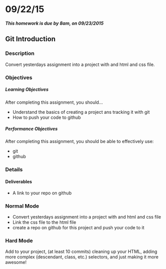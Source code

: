 # 09/22/15

___This homework is due by 8am, on 09/23/2015___

## Git Introduction

### Description

Convert yesterdays assignment into a project with and html and css file.

### Objectives

##### Learning Objectives

After completing this assignment, you should…

* Understand the basics of creating a project ans tracking it with git
* How to push your code to github

##### Performance Objectives

After completing this assignment, you should be able to effectively use:

* git
* github

### Details

#### Deliverables

* A link to your repo on github

### Normal Mode

* Convert yesterdays assignment into a project with and html and css file
* Link the css file to the html file
* create a repo on github for this project and push your code to it 

### Hard Mode

Add to your project, (at least 10 commits) cleaning up your HTML, adding more complex (descendant, class, etc.) selectors, and just making it more awesome!
